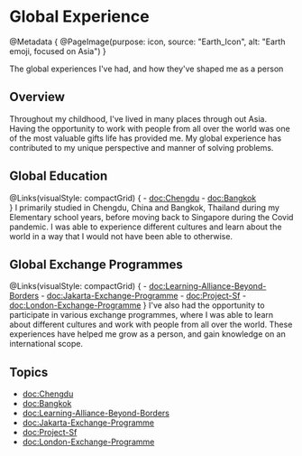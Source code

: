 # Global Experience

@Metadata {
    @PageImage(purpose: icon, source: "Earth_Icon", alt: "Earth emoji, focused on Asia")
}

The global experiences I've had, and how they've shaped me as a person

## Overview

Throughout my childhood, I've lived in many places through out Asia. Having the opportunity to work with people from all over the world was
one of the most valuable gifts life has provided me. My global experience has contributed to my unique perspective and manner of solving
problems.

## Global Education
@Links(visualStyle: compactGrid) {
    - <doc:Chengdu>
    - <doc:Bangkok>    
}
I primarily studied in Chengdu, China and Bangkok, Thailand during my Elementary school years, before moving back to Singapore during the Covid
pandemic. I was able to experience different cultures and learn about the world in a way that I would not have been able to otherwise.

## Global Exchange Programmes
@Links(visualStyle: compactGrid) {
    - <doc:Learning-Alliance-Beyond-Borders>
    - <doc:Jakarta-Exchange-Programme>
    - <doc:Project-Sf>
    - <doc:London-Exchange-Programme>
}
I've also had the opportunity to participate in various exchange programmes, where I was able to learn about different cultures and work with
people from all over the world. These experiences have helped me grow as a person, and gain knowledge on an international scope.

## Topics
- <doc:Chengdu>
- <doc:Bangkok>
- <doc:Learning-Alliance-Beyond-Borders>
- <doc:Jakarta-Exchange-Programme>
- <doc:Project-Sf>
- <doc:London-Exchange-Programme>
